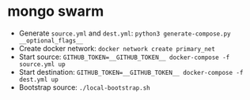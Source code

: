 # mongo swarm

- Generate `source.yml` and `dest.yml`: `python3 generate-compose.py __optional_flags__`
- Create docker network: `docker network create primary_net`
- Start source: `GITHUB_TOKEN=__GITHUB_TOKEN__ docker-compose -f source.yml up`
- Start destination: `GITHUB_TOKEN=__GITHUB_TOKEN__ docker-compose -f dest.yml up`
- Bootstrap source: `./local-bootstrap.sh`
